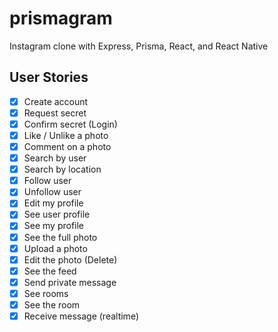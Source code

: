 # prismagram

Instagram clone with Express, Prisma, React, and React Native

## User Stories

- [x] Create account
- [x] Request secret
- [x] Confirm secret (Login)
- [x] Like / Unlike a photo
- [x] Comment on a photo
- [x] Search by user
- [x] Search by location
- [x] Follow user
- [x] Unfollow user
- [x] Edit my profile
- [x] See user profile
- [x] See my profile
- [x] See the full photo
- [x] Upload a photo
- [x] Edit the photo (Delete)
- [x] See the feed
- [x] Send private message
- [x] See rooms
- [x] See the room
- [x] Receive message (realtime)
